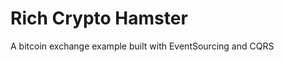 Rich Crypto Hamster
===================

A bitcoin exchange example built with EventSourcing and CQRS
